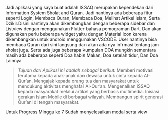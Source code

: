 Jadi aplikasi yang saya buat adalah ISSAQ merupakan kependekan dari Information System Sholat and Quran. Jadi nantinya ada beberapa fitur seperti Login, Membaca Quran, Membaca Doa, Melihat Artikel Islam, Serta Dzikir.Disini nantinya akan dikembangkan dengan beberapa sidebar dan Listview dengan menggunakan Flutter bahasa pemograman Dart. Dan akan digunakan perlu beberapa widget yaitu dengan Material Icon karena dikembangkan untuk android menggunakan VSCODE. User nantinya bisa membaca Quran dari sini langsung dan akan ada nya infrmasi tentang jam sholat juga. Serta ada juga beberapa kumpulan DOA mungkin sementara masih ada beberapa seperti Doa habis Makan, Doa setelah tidur, Dan Doa Lainnya


> *Tujuan dari Aplikasi ini adalah sebagai berikut:*
Memberi motivasi terutama kepada anak-anak dan dewasa untuk cinta kepada Al-Qur’an.
Mengajak kepada orang tua dan masyarakat untuk mendukung aktivitas menghafal Al-Qur’an.
Mengenalkan ISSAQ  kepada masyarakat melalui artikel yang berbasis multimedia.
Inisiasi gerakan Islam Mobile di berbagai wilayah.
Membangun spirit generasi Qur’ani di tengah masyarakat.

Untuk Progress Minggu ke 7 Sudah menyelesaikan modal serta view